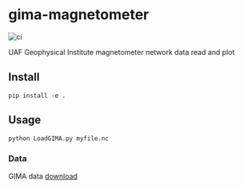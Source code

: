 # gima-magnetometer

![ci](https://github.com/space-physics/gima-magnetometer/workflows/ci/badge.svg)

UAF Geophysical Institute magnetometer network data read and plot

## Install

    pip install -e .

## Usage

```sh
python LoadGIMA.py myfile.nc
```

### Data

GIMA data [download](https://www.gi.alaska.edu/monitors/magnetometer/archive)
